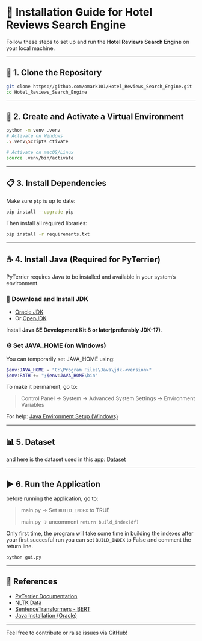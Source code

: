 
# 🚀 Installation Guide for Hotel Reviews Search Engine

Follow these steps to set up and run the **Hotel Reviews Search Engine** on your local machine.

---

## 📂 1. Clone the Repository

```bash
git clone https://github.com/omark101/Hotel_Reviews_Search_Engine.git
cd Hotel_Reviews_Search_Engine
```

---

## 🐍 2. Create and Activate a Virtual Environment

```bash
python -m venv .venv
# Activate on Windows
.\.venv\Scripts ctivate

# Activate on macOS/Linux
source .venv/bin/activate
```

---

## 📋 3. Install Dependencies

Make sure `pip` is up to date:

```bash
pip install --upgrade pip
```

Then install all required libraries:

```bash
pip install -r requirements.txt
```

---

## ☕ 4. Install Java (Required for PyTerrier)

PyTerrier requires Java to be installed and available in your system’s environment.

### 🔽 Download and Install JDK

- [Oracle JDK](https://www.oracle.com/java/technologies/javase-downloads.html)
- Or [OpenJDK](https://adoptium.net/)

Install **Java SE Development Kit 8 or later(preferably JDK-17)**.

### ⚙️ Set JAVA_HOME (on Windows)

You can temporarily set JAVA_HOME using:

```powershell
$env:JAVA_HOME = "C:\Program Files\Java\jdk-<version>"
$env:PATH += ";$env:JAVA_HOME\bin"
```

To make it permanent, go to:

> Control Panel → System → Advanced System Settings → Environment Variables

For help: [Java Environment Setup (Windows)](https://confluence.atlassian.com/doc/setting-the-java_home-variable-in-windows-8895.html)

---
## 📊 5. Dataset
and here is the dataset used in this app: [Dataset](https://www.kaggle.com/datasets/jiashenliu/515k-hotel-reviews-data-in-europe)




---
## ▶️ 6. Run the Application
before running the application, go to:
> main.py → Set `BUILD_INDEX` to TRUE
> 
> main.py → uncomment `return build_index(df)`
> 
Only first time, the program will take some time in building the indexes after your first succesful run you can set `BUILD_INDEX` to False and comment the return line.

```bash
python gui.py
```


---
## 🔗 References

- [PyTerrier Documentation](https://pyterrier.readthedocs.io/)
- [NLTK Data](https://www.nltk.org/data.html)
- [SentenceTransformers - BERT](https://www.sbert.net/)
- [Java Installation (Oracle)](https://docs.oracle.com/javase/8/docs/technotes/guides/install/windows_jdk_install.html)

---

Feel free to contribute or raise issues via GitHub!
